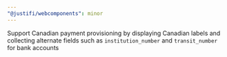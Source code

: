 ```yaml
---
"@justifi/webcomponents": minor
---
```


Support Canadian payment provisioning by displaying Canadian labels and collecting alternate fields such as `institution_number` and `transit_number` for bank accounts
